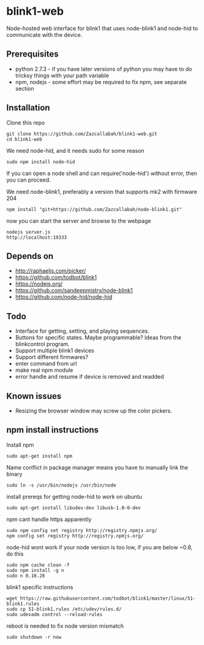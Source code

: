 # blink1-web

Node-hosted web interface for blink1 that uses node-blink1 and node-hid to communicate with the device.

## Prerequisites

* python 2.7.3 - if you have later versions of python you may have to do tricksy things with your path variable
* npm, nodejs - some effort may be required to fix npm, see separate section


## Installation

Clone this repo

    git clone https://github.com/Zazcallabah/blink1-web.git
    cd blink1-web

We need node-hid, and it needs sudo for some reason

    sudo npm install node-hid

If you can open a node shell and can require('node-hid') without error, then you can proceed.

We need node-blink1, preferably a version that supports mk2 with firmware 204

    npm install "git+https://github.com/Zazcallabah/node-blink1.git"

now you can start the server and browse to the webpage

    nodejs server.js
    http://localhost:19333


## Depends on

* http://raphaeljs.com/picker/
* https://github.com/todbot/blink1
* https://nodejs.org/
* https://github.com/sandeepmistry/node-blink1
* https://github.com/node-hid/node-hid

## Todo

* Interface for getting, setting, and playing sequences.
* Buttons for specific states. Maybe programmable? Ideas from the blinkcontrol program.
* Support multiple blink1 devices
* Support different firmwares?
* enter command from url
* make real npm module
* error handle and resume if device is removed and readded

## Known issues

* Resizing the browser window may screw up the color pickers.

## npm install instructions

Install npm

    sudo apt-get install npm

Name conflict in package manager means you have to manually link the binary

    sudo ln -s /usr/bin/nodejs /usr/bin/node

install prereqs for getting node-hid to work on ubuntu

    sudo apt-get install libudev-dev libusb-1.0-0-dev

npm cant handle https apparently

    sudo npm config set registry http://registry.npmjs.org/
    npm config set registry http://registry.npmjs.org/

node-hid wont work if your node version is too low, if you are below ~0.8, do this

    sudo npm cache clean -f
    sudo npm install -g n
    sudo n 0.10.28

blink1 specific instructions

    wget https://raw.githubusercontent.com/todbot/blink1/master/linux/51-blink1.rules
    sudo cp 51-blink1.rules /etc/udev/rules.d/
    sudo udevadm control --reload-rules

reboot is needed to fix node version mismatch

    sudo shutdown -r now
